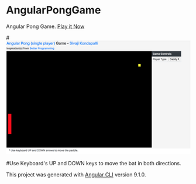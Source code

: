 # AngularPongGame

Angular Pong Game. [Play it Now](https://sivajik.github.io/angular-pong-game/)

#![Image description](game.png)

#Use Keyboard's UP and DOWN keys to move the bat in both directions. 

This project was generated with [Angular CLI](https://github.com/angular/angular-cli) version 9.1.0.
